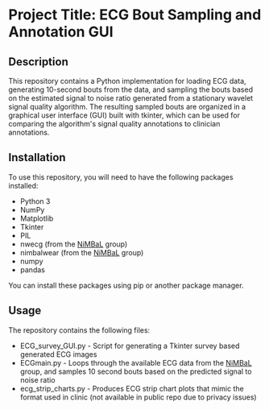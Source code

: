 # Project Title: ECG Bout Sampling and Annotation GUI

## Description
This repository contains a Python implementation for loading ECG data, generating 10-second bouts from the data, and sampling the bouts based on the estimated signal to noise ratio generated from a stationary wavelet signal quality algorithm. The resulting sampled bouts are organized in a graphical user interface (GUI) built with tkinter, which can be used for comparing the algorithm's signal quality annotations to clinician annotations.

## Installation
To use this repository, you will need to have the following packages installed:

- Python 3
- NumPy
- Matplotlib
- Tkinter
- PIL
- nwecg (from the [NiMBaL](https://github.com/nimbal) group)
- nimbalwear (from the [NiMBaL](https://github.com/nimbal) group)
- numpy
- pandas

You can install these packages using pip or another package manager.

## Usage
The repository contains the following files:

- ECG_survey_GUI.py - Script for generating a Tkinter survey based generated ECG images
- ECGmain.py - Loops through the available ECG data from the [NiMBaL](https://github.com/nimbal) group, and samples 10 second bouts based on the predicted signal to noise ratio
- ecg_strip_charts.py - Produces ECG strip chart plots that mimic the format used in clinic (not available in public repo due to privacy issues)

